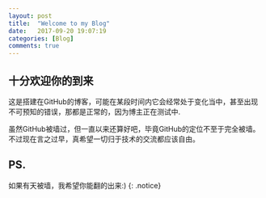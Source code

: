 ```yaml
---
layout: post
title:  "Welcome to my Blog"
date:   2017-09-20 19:07:19
categories: [Blog]
comments: true
---
```

## 十分欢迎你的到来

这是搭建在GitHub的博客，可能在某段时间内它会经常处于变化当中，甚至出现不可预知的错误，那都是正常的，因为博主正在测试中.

虽然GitHub被墙过，但一直以来还算好吧，毕竟GitHub的定位不至于完全被墙。不过现在言之过早，真希望一切归于技术的交流都应该自由。



## PS.

 如果有天被墙，我希望你能翻的出来:)
{: .notice}
